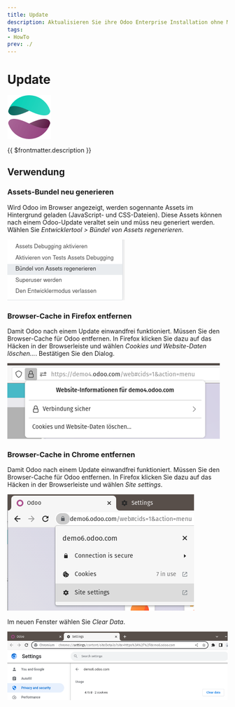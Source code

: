 ```yaml
---
title: Update
description: Aktualisieren Sie ihre Odoo Enterprise Installation ohne Mehrkosten.
tags:
- HowTo
prev: ./
---
```

# Update
![icons_odoo_website_enterprise](assets/icons_odoo_website_enterprise.png)

{{ $frontmatter.description }}

## Verwendung

### Assets-Bundel neu generieren

Wird Odoo im Browser angezeigt, werden sogennante Assets im Hintergrund geladen (JavaScript- und CSS-Dateien). Diese Assets können nach einem Odoo-Update veraltet sein und müss neu generiert werden. Wählen Sie *Entwicklertool > Bündel von Assets regenerieren*.

![](assets/Entwicklung%20Assets-Bundel%20neu%20generieren.png)

### Browser-Cache in Firefox entfernen

Damit Odoo nach einem Update einwandfrei funktioniert. Müssen Sie den Browser-Cache für Odoo entfernen. In Firefox klicken Sie dazu auf das Häcken in der Browserleiste und wählen *Cookies und Website-Daten löschen...*. Bestätigen Sie den Dialog.

![](assets/Clear%20Browser%20Cache%20Firefox.png)

### Browser-Cache in Chrome entfernen

Damit Odoo nach einem Update einwandfrei funktioniert. Müssen Sie den Browser-Cache für Odoo entfernen. In Firefox klicken Sie dazu auf das Häcken in der Browserleiste und wählen *Site settings*.

![](assets/Clear%20Browser%20Cache%20Chrome%201.png)

Im neuen Fenster wählen Sie *Clear Data*.

![](assets/Clear%20Browser%20Cache%20Chrome%202.png)